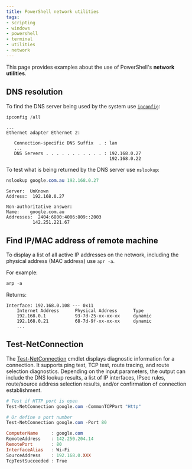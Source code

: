 ```yaml
---
title: PowerShell network utilities
tags:
- scripting
- windows
- powershell
- terminal
- utilities
- network
---
```


This page provides examples about the use of PowerShell's **network utilities**.
<!--more-->

## DNS resolution

To find the DNS server being used by the system use [`ipconfig`](../../operating_systems/windows/ipconfig):
```powershell
ipconfig /all
```
```text
...
Ethernet adapter Ethernet 2:

   Connection-specific DNS Suffix  . : lan
   ...
   DNS Servers . . . . . . . . . . . : 192.168.0.27
                                       192.168.0.22
```

To test what is being returned by the DNS server use `nslookup`:
```powershell
nslookup google.com.au 192.168.0.27
```
```text
Server:  UnKnown
Address:  192.168.0.27

Non-authoritative answer:
Name:    google.com.au
Addresses:  2404:6800:4006:809::2003
          142.251.221.67
```

## Find IP/MAC address of remote machine

To display a list of all active IP addresses on the network, including the physical address (MAC address) use `apr -a`.

For example:
```powershell
arp -a
```
Returns:
```text
Interface: 192.168.0.108 --- 0x11
    Internet Address      Physical Address      Type
    192.168.0.1           93-7d-25-xx-xx-xx     dynamic
    192.168.0.21          68-7d-9f-xx-xx-xx     dynamic
    ...
```

## Test-NetConnection

The [Test-NetConnection](https://learn.microsoft.com/en-us/powershell/module/nettcpip/test-netconnection?view=windowsserver2022-ps) 
cmdlet displays diagnostic information for a connection. 
It supports ping test, TCP test, route tracing, and route selection diagnostics. 
Depending on the input parameters, the output can include the DNS lookup results, a list of IP interfaces, IPsec rules, 
route/source address selection results, and/or confirmation of connection establishment.

```powershell
# Test if HTTP port is open
Test-NetConnection google.com -CommonTCPPort "Http"

# Or define a port number
Test-NetConnection google.com -Port 80

ComputerName     : google.com
RemoteAddress    : 142.250.204.14
RemotePort       : 80
InterfaceAlias   : Wi-Fi
SourceAddress    : 192.168.0.XXX
TcpTestSucceeded : True
```

